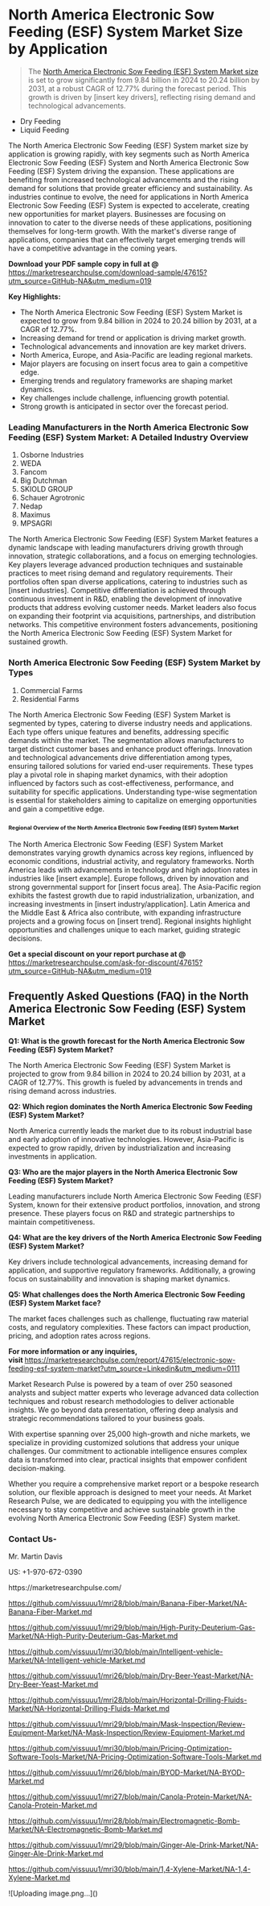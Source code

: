 <h1>North America Electronic Sow Feeding (ESF) System Market&nbsp;Size by Application</h1><blockquote><p>The <a href="https://marketresearchpulse.com/download-sample/47615?utm_source=GitHub-NA&amp;utm_medium=019">North America Electronic Sow Feeding (ESF) System Market size</a> is set to grow significantly from 9.84 billion in 2024 to 20.24 billion by 2031, at a robust CAGR of 12.77% during the forecast period. This growth is driven by [insert key drivers], reflecting rising demand and technological advancements.</p></blockquote><ul><li>Dry Feeding<li> Liquid Feeding</li></ul><p>The North America Electronic Sow Feeding (ESF) System market size by application is growing rapidly, with key segments such as North America Electronic Sow Feeding (ESF) System and North America Electronic Sow Feeding (ESF) System driving the expansion. These applications are benefiting from increased technological advancements and the rising demand for solutions that provide greater efficiency and sustainability. As industries continue to evolve, the need for applications in North America Electronic Sow Feeding (ESF) System is expected to accelerate, creating new opportunities for market players. Businesses are focusing on innovation to cater to the diverse needs of these applications, positioning themselves for long-term growth. With the market's diverse range of applications, companies that can effectively target emerging trends will have a competitive advantage in the coming years.</p><p><strong>Download your PDF sample copy in full at @ </strong><a href="https://marketresearchpulse.com/download-sample/47615?utm_source=GitHub-NA&amp;utm_medium=019">https://marketresearchpulse.com/download-sample/47615?utm_source=GitHub-NA&amp;utm_medium=019</a></p><p><strong>Key Highlights: </strong></p><ul><li>The North America Electronic Sow Feeding (ESF) System Market is expected to grow from 9.84 billion in 2024 to 20.24 billion by 2031, at a CAGR of 12.77%.</li><li>Increasing demand for trend or application is driving market growth.</li><li>Technological advancements and innovation are key market drivers.</li><li>North America, Europe, and Asia-Pacific are leading regional markets.</li><li>Major players are focusing on insert focus area to gain a competitive edge.</li><li>Emerging trends and regulatory frameworks are shaping market dynamics.</li><li>Key challenges include challenge, influencing growth potential.</li><li>Strong growth is anticipated in sector over the forecast period.</li></ul><h3>Leading Manufacturers in the North America Electronic Sow Feeding (ESF) System Market: A Detailed Industry Overview</h3><ol><li>Osborne Industries</li><li>WEDA</li><li>Fancom</li><li>Big Dutchman</li><li>SKIOLD GROUP</li><li>Schauer Agrotronic</li><li>Nedap</li><li>Maximus</li><li>MPSAGRI</li></ol><div class="flex max-w-full flex-col flex-grow"><div class="min-h-8 text-message flex w-full flex-col items-end gap-2 whitespace-normal break-words [.text-message+&amp;]:mt-5" dir="auto" data-message-author-role="assistant" data-message-id="fd8432e4-4910-450d-b182-61b7bfb0a01f" data-message-model-slug="gpt-4o"><div class="flex w-full flex-col gap-1 empty:hidden first:pt-[3px]"><div class="markdown prose w-full break-words dark:prose-invert light"><p>The North America Electronic Sow Feeding (ESF) System Market features a dynamic landscape with leading manufacturers driving growth through innovation, strategic collaborations, and a focus on emerging technologies. Key players leverage advanced production techniques and sustainable practices to meet rising demand and regulatory requirements. Their portfolios often span diverse applications, catering to industries such as [insert industries]. Competitive differentiation is achieved through continuous investment in R&amp;D, enabling the development of innovative products that address evolving customer needs. Market leaders also focus on expanding their footprint via acquisitions, partnerships, and distribution networks. This competitive environment fosters advancements, positioning the North America Electronic Sow Feeding (ESF) System Market for sustained growth.</p></div></div></div></div><h3>North America Electronic Sow Feeding (ESF) System Market by Types</h3><ol><li>Commercial Farms<li> Residential Farms</li></ol><div class="flex max-w-full flex-col flex-grow"><div class="min-h-8 text-message flex w-full flex-col items-end gap-2 whitespace-normal break-words [.text-message+&amp;]:mt-5" dir="auto" data-message-author-role="assistant" data-message-id="084470be-0bb7-4664-bddf-5156b4f41249" data-message-model-slug="gpt-4o-mini"><div class="flex w-full flex-col gap-1 empty:hidden first:pt-[3px]"><div class="markdown prose w-full break-words dark:prose-invert light"><p>The North America Electronic Sow Feeding (ESF) System Market is segmented by types, catering to diverse industry needs and applications. Each type offers unique features and benefits, addressing specific demands within the market. The segmentation allows manufacturers to target distinct customer bases and enhance product offerings. Innovation and technological advancements drive differentiation among types, ensuring tailored solutions for varied end-user requirements. These types play a pivotal role in shaping market dynamics, with their adoption influenced by factors such as cost-effectiveness, performance, and suitability for specific applications. Understanding type-wise segmentation is essential for stakeholders aiming to capitalize on emerging opportunities and gain a competitive edge.</p></div></div></div></div><h3><span style="font-size: 11px;">Regional Overview of the North America Electronic Sow Feeding (ESF) System Market</span></h3><div class="flex max-w-full flex-col flex-grow"><div class="min-h-8 text-message flex w-full flex-col items-end gap-2 whitespace-normal break-words [.text-message+&amp;]:mt-5" dir="auto" data-message-author-role="assistant" data-message-id="e9038762-ce64-4e30-91c9-9bd413514231" data-message-model-slug="gpt-4o-mini"><div class="flex w-full flex-col gap-1 empty:hidden first:pt-[3px]"><div class="markdown prose w-full break-words dark:prose-invert light"><p>The North America Electronic Sow Feeding (ESF) System Market demonstrates varying growth dynamics across key regions, influenced by economic conditions, industrial activity, and regulatory frameworks. North America leads with advancements in technology and high adoption rates in industries like [insert example]. Europe follows, driven by innovation and strong governmental support for [insert focus area]. The Asia-Pacific region exhibits the fastest growth due to rapid industrialization, urbanization, and increasing investments in [insert industry/application]. Latin America and the Middle East &amp; Africa also contribute, with expanding infrastructure projects and a growing focus on [insert trend]. Regional insights highlight opportunities and challenges unique to each market, guiding strategic decisions.</p></div></div></div></div><p><strong>Get a special discount on your report purchase at @ </strong><a href="https://marketresearchpulse.com/ask-for-discount/47615?utm_source=GitHub-NA&amp;utm_medium=019">https://marketresearchpulse.com/ask-for-discount/47615?utm_source=GitHub-NA&amp;utm_medium=019</a></p><h2>Frequently Asked Questions (FAQ) in the North America Electronic Sow Feeding (ESF) System Market</h2><p><strong>Q1: What is the growth forecast for the North America Electronic Sow Feeding (ESF) System Market?</strong></p><p>The North America Electronic Sow Feeding (ESF) System Market is projected to grow from 9.84 billion in 2024 to 20.24 billion by 2031, at a CAGR of 12.77%. This growth is fueled by advancements in trends and rising demand across industries.</p><p><strong>Q2: Which region dominates the North America Electronic Sow Feeding (ESF) System Market?</strong></p><p>North America currently leads the market due to its robust industrial base and early adoption of innovative technologies. However, Asia-Pacific is expected to grow rapidly, driven by industrialization and increasing investments in application.</p><p><strong>Q3: Who are the major players in the North America Electronic Sow Feeding (ESF) System Market?</strong></p><p>Leading manufacturers include North America Electronic Sow Feeding (ESF) System, known for their extensive product portfolios, innovation, and strong presence. These players focus on R&amp;D and strategic partnerships to maintain competitiveness.</p><p><strong>Q4: What are the key drivers of the North America Electronic Sow Feeding (ESF) System Market?</strong></p><p>Key drivers include technological advancements, increasing demand for application, and supportive regulatory frameworks. Additionally, a growing focus on sustainability and innovation is shaping market dynamics.</p><p><strong>Q5: What challenges does the North America Electronic Sow Feeding (ESF) System Market face?</strong></p><p>The market faces challenges such as challenge, fluctuating raw material costs, and regulatory complexities. These factors can impact production, pricing, and adoption rates across regions.</p><p><strong>For more information or any inquiries, visit&nbsp;</strong><a href="https://marketresearchpulse.com/report/47615/electronic-sow-feeding-esf-system-market?utm_source=Linkedin&utm_medium=0111">https://marketresearchpulse.com/report/47615/electronic-sow-feeding-esf-system-market?utm_source=Linkedin&utm_medium=0111</a></p><p>Market Research Pulse is powered by a team of over 250 seasoned analysts and subject matter experts who leverage advanced data collection techniques and robust research methodologies to deliver actionable insights. We go beyond data presentation, offering deep analysis and strategic recommendations tailored to your business goals.</p><p>With expertise spanning over 25,000 high-growth and niche markets, we specialize in providing customized solutions that address your unique challenges. Our commitment to actionable intelligence ensures complex data is transformed into clear, practical insights that empower confident decision-making.</p><p>Whether you require a comprehensive market report or a bespoke research solution, our flexible approach is designed to meet your needs. At Market Research Pulse, we are dedicated to equipping you with the intelligence necessary to stay competitive and achieve sustainable growth in the evolving North America Electronic Sow Feeding (ESF) System market.</p><h3><strong>Contact Us-</strong></h3><p>Mr. Martin Davis</p><p>US: +1-970-672-0390</p><p>https://marketresearchpulse.com/</p><p><a href="https://github.com/vissuuu1/mri28/blob/main/Banana-Fiber-Market/NA-Banana-Fiber-Market.md">https://github.com/vissuuu1/mri28/blob/main/Banana-Fiber-Market/NA-Banana-Fiber-Market.md</a></p><p><a href="https://github.com/vissuuu1/mri29/blob/main/High-Purity-Deuterium-Gas-Market/NA-High-Purity-Deuterium-Gas-Market.md">https://github.com/vissuuu1/mri29/blob/main/High-Purity-Deuterium-Gas-Market/NA-High-Purity-Deuterium-Gas-Market.md</a></p><p><a href="https://github.com/vissuuu1/mri30/blob/main/Intelligent-vehicle-Market/NA-Intelligent-vehicle-Market.md">https://github.com/vissuuu1/mri30/blob/main/Intelligent-vehicle-Market/NA-Intelligent-vehicle-Market.md</a></p><p><a href="https://github.com/vissuuu1/mri26/blob/main/Dry-Beer-Yeast-Market/NA-Dry-Beer-Yeast-Market.md">https://github.com/vissuuu1/mri26/blob/main/Dry-Beer-Yeast-Market/NA-Dry-Beer-Yeast-Market.md</a></p><p><a href="https://github.com/vissuuu1/mri28/blob/main/Horizontal-Drilling-Fluids-Market/NA-Horizontal-Drilling-Fluids-Market.md">https://github.com/vissuuu1/mri28/blob/main/Horizontal-Drilling-Fluids-Market/NA-Horizontal-Drilling-Fluids-Market.md</a></p><p><a href="https://github.com/vissuuu1/mri29/blob/main/Mask-Inspection/Review-Equipment-Market/NA-Mask-Inspection/Review-Equipment-Market.md">https://github.com/vissuuu1/mri29/blob/main/Mask-Inspection/Review-Equipment-Market/NA-Mask-Inspection/Review-Equipment-Market.md</a></p><p><a href="https://github.com/vissuuu1/mri30/blob/main/Pricing-Optimization-Software-Tools-Market/NA-Pricing-Optimization-Software-Tools-Market.md">https://github.com/vissuuu1/mri30/blob/main/Pricing-Optimization-Software-Tools-Market/NA-Pricing-Optimization-Software-Tools-Market.md</a></p><p><a href="https://github.com/vissuuu1/mri26/blob/main/BYOD-Market/NA-BYOD-Market.md">https://github.com/vissuuu1/mri26/blob/main/BYOD-Market/NA-BYOD-Market.md</a></p><p><a href="https://github.com/vissuuu1/mri27/blob/main/Canola-Protein-Market/NA-Canola-Protein-Market.md">https://github.com/vissuuu1/mri27/blob/main/Canola-Protein-Market/NA-Canola-Protein-Market.md</a></p><p><a href="https://github.com/vissuuu1/mri28/blob/main/Electromagnetic-Bomb-Market/NA-Electromagnetic-Bomb-Market.md">https://github.com/vissuuu1/mri28/blob/main/Electromagnetic-Bomb-Market/NA-Electromagnetic-Bomb-Market.md</a></p><p><a href="https://github.com/vissuuu1/mri29/blob/main/Ginger-Ale-Drink-Market/NA-Ginger-Ale-Drink-Market.md">https://github.com/vissuuu1/mri29/blob/main/Ginger-Ale-Drink-Market/NA-Ginger-Ale-Drink-Market.md</a></p><p><a href="https://github.com/vissuuu1/mri30/blob/main/1,4-Xylene-Market/NA-1,4-Xylene-Market.md">https://github.com/vissuuu1/mri30/blob/main/1,4-Xylene-Market/NA-1,4-Xylene-Market.md</a></p>
![Uploading image.png…]()
